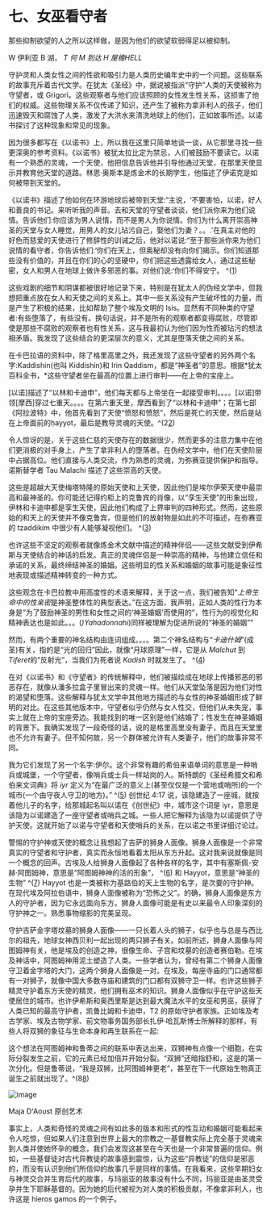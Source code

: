 

# 七、女巫看守者

那些抑制欲望的人之所以这样做，是因为他们的欲望软弱得足以被抑制。

W 伊利亚 B 湖， *T 何 M 到达 H 屋檐HELL*

守护灵和人类女性之间的性欲和吸引力是人类历史编年史中的一个问题。这些联系的故事充斥着古代文学。在犹太《圣经》中，据说被指派“守护”人类的天使被称为守望者，或 Grigori。这些观察者与他们应该照顾的女性发生性关系，这损害了他们的权威。这些物理关系不仅传递了知识，还产生了被称为拿非利人的孩子，他们迅速毁灭和腐蚀了人类，激发了大洪水来清洗地球上的他们，正如故事所述。以诺书探讨了这种现象和常见的现象。

因为很多都写在《以诺书》上，所以我在这里只简单地谈一谈，从它那里寻找一些更深奥的参考资料。《以诺书》被犹太拉比定为禁忌，人们被鼓励不要读它。以诺有一个熟悉的灵魂，一个天使，他把信息告诉他并引导他通过天堂，在那里天使显示并教育他天堂的道路。林恩·奥斯本是炼金术的长期学生，他描述了伊诺克是如何被带到天堂的。

《以诺书》描述了他如何在环游地球后被带到天堂:“主说，‘不要害怕，以诺，好人和善良的书记。来听听我的声音。去和天堂的守望者谈谈，他们派你来为他们说情。告诉他们:你应该为男人说情，而不是男人为你说情。你们为什么离开崇高神圣的天堂与女人睡觉，用男人的女儿玷污自己，娶他们为妻？。。.'在真主对他的好色而慈爱的天使进行了修辞性的训诫之后，他对以诺说:“至于那些派你来为他们说情的看守者，你告诉他们:‘你们在天上，但奥秘却没有向你们揭示。你们知道那些没有价值的，并且在你们的心的坚硬中，你们把这些透露给女人，通过这些秘密，女人和男人在地球上做许多邪恶的事。对他们说:‘你们不得安宁。 ^([1](9781620558478_nts.xhtml#nt37))

这些戏剧的细节和阴谋都被很好地记录下来，特别是在犹太人的伪经文学中，但我想把重点放在女人和天使之间的关系上。其中一些关系没有产生破坏性的力量，而是产生了积极的结果，比如帮助了整个埃及文明的 Isis。显然有不同种类的守望者:有些堕落了，有些没有。换句话说，并不是所有的观察者都变得腐败，尽管即使是那些不腐败的观察者也有性关系，这与我最初认为他们因为性而被玷污的想法相矛盾。我发现了这些结合的更深层次的意义，尤其是堕落天使之间的关系。

在卡巴拉语的资料中，除了格里高里之外，我还发现了这些守望者的另外两个名字:Kaddishin(也叫 Kiddishin)和 Irin Qaddism，都是“神圣者”的意思。根据*犹太百科全书，*这些守望者坐在最高的位置上进行审判——在上帝的宝座上。

[以诺]描述了“以林和卡迪申”，他们每天都与上帝坐在一起接受审判。。。。[以诺]带领[摩西]穿过七重天。。。。在第六重天里，摩西看到了“以林和卡迪申”；在第七部《阿拉波特》中，他首先看到了天使“愤怒和愤怒”，然后是死亡的天使，然后是站在上帝面前的ḥayyot，最后是教导灵魂的天使。^(2[2](9781620558478_nts.xhtml#nt38))

令人惊讶的是，关于这些仁慈的天使存在的数据很少，然而更多的注意力集中在他们更消极的对手身上，产生了拿非利人的堕落者。在伪经文学中，他们在天使阶层中占据高位。他们直接与人类交流，作为熟悉的灵魂，为弥赛亚提供保护和指导。诺斯替学者 Tau Malachi 描述了这些崇高的天使。

这些是超越大天使梅塔特隆的原始天使和上天使，因此他们是埃尔伊荣天使中最崇高和最神圣的。你可能还记得约柜上的克鲁宾的肖像，以“孪生天使”的形象出现，伊林和卡迪申都是孪生天使，因此他们构成了上界审判的四种形式。然而，这些原始的和天上的天使并不像克鲁宾，但是他们的放射物是如此的不可描述，在弥赛亚的 tzaddikim 中很少有人能够凝视他们。 ^([3](9781620558478_nts.xhtml#nt39))

也许这些不坚定的观察者就像炼金术文献中描述的精神伴侣——这些文献受到伊希斯与天使结合的神话的启发。真正的灵魂伴侣是一种崇高的精神，与他建立信任和承诺的关系，最终缔结神圣的婚姻。这些明显的性关系和婚姻的故事可能是象征性地表现或描述精神转变的一种方式。

这些观念在卡巴拉教中用高度性的术语来解释，关于这一点，我们被告知“*上帝生命中的性亲密*是神圣整体性的典型表达。”在这方面，我声明，正如人类的性行为本身是“为了鼓励神圣的男性和女性之间的‘神圣婚姻’而使用的”，性行为的视觉化和精神表达也是如此。。。(*)Yahadonnahi*)同样被理解为促进所说的“神圣的婚姻”"

然而，有两个重要的神名结构由连词组成。。。。第二个神名结构与“*卡迪什姆*”(成圣)有关，指的是“光的回归”因此，就像“月球原理”一样，它是从 *Malchut* 到*Tiferet*的“反射光”，当我们为死者说 *Kadish* 时就发生了。 ^([4](9781620558478_nts.xhtml#nt40))

在对《以诺书》和《守望者》的传统解释中，他们被描绘成在地球上传播邪恶的邪恶存在，就像从潘多拉盒子里冒出来的灵魂一样。他们从天堂坠落是因为他们对性的渴望和堕落。这些解释与犹太文学中其他地方描述的与女性的神圣婚姻形成了鲜明的对比。在这些其他版本中，守望者似乎仍然与女人性交，但他们从未失宠，事实上就在上帝的宝座旁边。我能找到的唯一区别是他们结婚了；性发生在神圣婚姻的背景下。我确实发现了一段奇怪的话，说的是格里高里没有妻子，而且在天堂里也不允许有妻子。但不知何故，另一个群体被允许有人类妻子，他们的故事非常不同。

我为它们发现了另一个名字:伊尔。这个非常有趣的希伯来语单词的意思是一种哨兵或城堡，一个守望者，像哨兵或士兵一样站岗的人。斯特朗的《圣经希腊文和希伯来文词典》将 *iyr* 定义为“在最广泛的意义上(甚至仅仅是一个营地或哨所)的一个城市(一个由守夜人守卫的地方)。” ^([5](9781620558478_nts.xhtml#nt41)) 创世纪 4:17 说，该隐建造了一座城，就按着他儿子的名字，给那城起名叫以诺在《创世纪》中，城市这个词是 iyr，意思是该隐为以诺建造了一座守望者或哨兵之城。一些人把它解释为该隐为以诺提供了守护天使。这就开始了以诺与守望者和天使哨兵的关系，在以诺之书里详细讨论过。

警惕的守护神或天使的概念让我想起了吉萨的狮身人面像。狮身人面像是一个非常真实的守望者和守护者，真实而永恒地看着太阳从东方升起。这对我来说就像是同一个概念的回声。古埃及人给狮身人面像起了各种各样的名字，其中有塞斯佩-安赫·阿图姆神，意思是“阿图姆神神的活的形象”， ^([6](9781620558478_nts.xhtml#nt42)) 和 Hayyot，意思是“神圣的生物” ^([7](9781620558478_nts.xhtml#nt43)) Hayyot 也是一类被称为基路伯的天上生物的名字，是次要的守护神。在现代埃及阿拉伯语中，狮身人面像被称为“恐怖之父”。的确，狮身人面像是东方人的守护者，因为它永远面向东方。狮身人面像可能是有史以来最令人印象深刻的守护神之一。熟悉事物缩影的完美呈现。

守护吉萨金字塔坟墓的狮身人面像——一只长着人头的狮子，似乎也与总是与西比尔的祖先，地球女神西贝利一起出现的两只狮子有关。如前所述，狮身人面像与阿图姆神有关，他是埃及的创造之神，很像生命、子宫和坟墓的创造者赛伯勒。在埃及神话中，阿图姆神用泥土塑造了人类。一些学者认为，曾经有第二个狮身人面像守卫着金字塔的大门，这两个狮身人面像是一对。在埃及，每座寺庙的门口通常都有一对狮子，就像中国大多数寺庙和建筑的门口都有双狮守卫一样。也许这些狮子精灵守护着东方天使的精灵，他们拥有巫术的知识。狮身人面像似乎在守护这些天使居住的城市。也许伊希斯和奥西里斯是达到最大魔法水平的女巫和男巫，获得了人类已知的最高守护者，凯鲁比姆和卡迪申，T2 的原始守护者家族。正如埃及考古学家、埃及古物学家、前文物事务国务部长扎伊·哈瓦斯博士所解释的那样，有些人将双狮的象征与生命本身和再生联系在一起:

这个想法在阿图姆神和鲁蒂之间的联系中表达出来，双狮神有点像一个细胞，在实际分裂发生之前，它的元素已经加倍并开始分裂。“双狮”还暗指舒和，这是的第一次分化。但是鲁蒂说，“我是双狮，比阿图姆神更老”，甚至在下一代原始生物真正诞生之前就出现了。^(8[8](9781620558478_nts.xhtml#nt44))

![image](images/9781620558478_017.jpg)

Maja D'Aoust 原创艺术

事实上，人类和奇怪的灵魂之间有如此多的版本和形式的性互动和婚姻可能看起来令人吃惊，但如果人们注意到世界上最大的宗教之一基督教实际上完全基于灵魂来到人类并使她怀孕的概念，我们会发现这甚至在今天也是一个非常普遍的信仰。例如，一些基督徒对古代异教徒的故事感到震惊，认为这些“异教徒”的信仰是邪恶的，而没有认识到他们所信仰的故事几乎是同样的事情。在我看来，这些早期妇女与神灵交合并生育后代的故事，与玛丽亚的故事没有什么不同，玛丽亚是由圣灵受孕并生下耶稣基督的。因为她的后代被视为对人类的积极贡献，不像拿非利人，也许这是 hieros gamos 的一个例子。